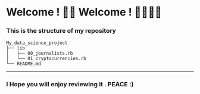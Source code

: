 # Welcome ! 🥳🥳 Welcome ! 🕺🏾🥳🥳


### This is the structure of my repository

```
My_data_science_project
├── lib
│   ├── 00_journalists.rb
│   └── 01_cryptocurrencies.rb
└── README.md
```
* * *
### I Hope you will enjoy reviewing it . PEACE :) 